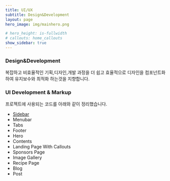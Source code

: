 ```yaml
---
title: UI/UX
subtitle: Design&Development
layout: page
hero_image: img/mainhero.png

# hero_height: is-fullwidth
# callouts: home_callouts
show_sidebar: true
---
```


### Design&Development

복잡하고 비효율적인 기획,디자인,개발 과정을 더 쉽고 효율적으로 디자인을 컴포넌트화 하여 유지보수와 최적화 하는것을 지향합니다.

<!-- ![GitHub Repo stars](img/csrhymes-com.jpg) -->



### UI Development & Markup
프로젝트에 사용되는 코드를 아래와 같이 정리했습니다.

* [Sidebar](/)
* Menubar
* Tabs
* Footer
* Hero
* Contents
* Landing Page With Callouts
* Sponsors Page
* Image Gallery
* Recipe Page
* Blog
* Post
